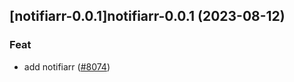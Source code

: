 

## [notifiarr-0.0.1]notifiarr-0.0.1 (2023-08-12)

### Feat

- add notifiarr ([#8074](https://github.com/truecharts/charts/issues/8074))
  
  